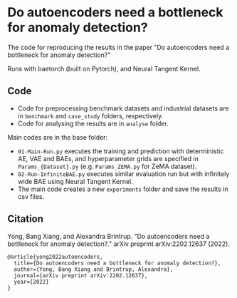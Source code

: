 # Do autoencoders need a bottleneck for anomaly detection?

The code for reproducing the results in the paper "Do autoencoders need a bottleneck for anomaly detection?" 

Runs with baetorch (built on Pytorch), and Neural Tangent Kernel.

## Code

- Code for preprocessing benchmark datasets and industrial datasets are in `benchmark` and `case_study` folders, respectively.
- Code for analysing the results are in `analyse` folder.

Main codes are in the base folder:
- `01-Main-Run.py` executes the training and prediction with deterministic AE, VAE and BAEs, and hyperparameter grids are specified in `Params_{Dataset}.py` (e.g. `Params_ZEMA.py` for ZeMA dataset). 
- `02-Run-InfiniteBAE.py` executes similar evaluation run but with infinitely wide BAE using Neural Tangent Kernel.
- The main code creates a new `experiments` folder and save the results in csv files.

## Citation

Yong, Bang Xiang, and Alexandra Brintrup. "Do autoencoders need a bottleneck for anomaly detection?." arXiv preprint arXiv:2202.12637 (2022).

```
@article{yong2022autoencoders,
  title={Do autoencoders need a bottleneck for anomaly detection?},
  author={Yong, Bang Xiang and Brintrup, Alexandra},
  journal={arXiv preprint arXiv:2202.12637},
  year={2022}
}
```

